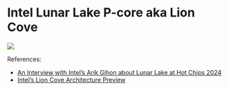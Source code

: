 # Intel Lunar Lake P-core aka Lion Cove

![](./lion_cove.svg)

References:

- [An Interview with Intel’s Arik Gihon about Lunar Lake at Hot Chips 2024](https://chipsandcheese.com/2024/09/02/an-interview-with-intels-arik-gihon-about-lunar-lake-at-hot-chips-2024/)
- [Intel’s Lion Cove Architecture Preview](https://chipsandcheese.com/2024/06/03/intels-lion-cove-architecture-preview/)
